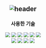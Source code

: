 <div align="center">
  
![header](https://capsule-render.vercel.app/api?type=transparent&text=TEST_전세린.dev&fontSize=30)
---

### 사용한 기술

<img src="https://img.shields.io/badge/JAVA-000000?style=for-the-badge&logo=Java&logoColor=white">
<img src="https://img.shields.io/badge/SpringBoot-000000?style=for-the-badge&logo=Java&logoColor=white">
<img src="https://img.shields.io/badge/jpa-000000?style=for-the-badge&logo=Java&logoColor=white">
<img src="https://img.shields.io/badge/validation-000000?style=for-the-badge&logo=Java&logoColor=white">
<img src="https://img.shields.io/badge/lombok-000000?style=for-the-badge&logo=Java&logoColor=white">
<img src="https://img.shields.io/badge/mariadb-000000?style=for-the-badge&logo=Java&logoColor=white">
<br/>
<img src="https://img.shields.io/badge/intellij-000000?style=for-the-badge&logo=Java&logoColor=white">
<img src="https://img.shields.io/badge/dbeaver-000000?style=for-the-badge&logo=Java&logoColor=white">
<img src="https://img.shields.io/badge/postman-000000?style=for-the-badge&logo=Java&logoColor=white">
<img src="https://img.shields.io/badge/github-000000?style=for-the-badge&logo=Java&logoColor=white">

<br/>

</div>
